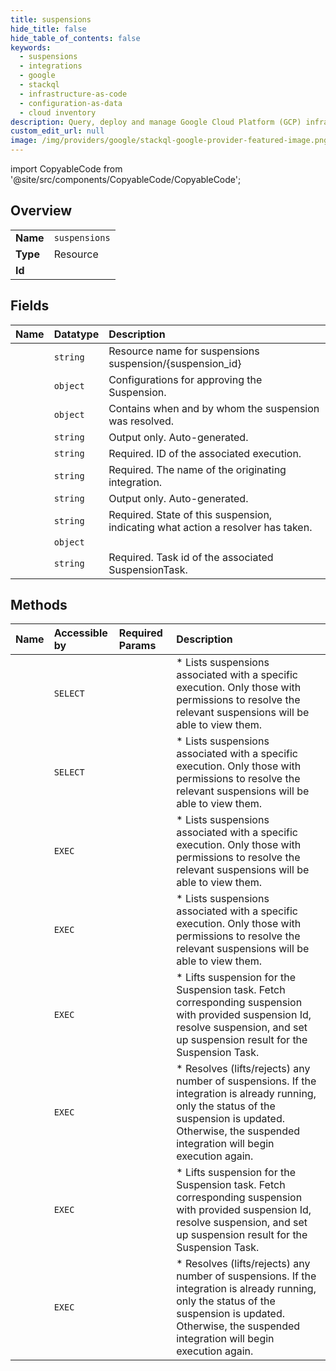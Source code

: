 ```yaml
---
title: suspensions
hide_title: false
hide_table_of_contents: false
keywords:
  - suspensions
  - integrations
  - google    
  - stackql
  - infrastructure-as-code
  - configuration-as-data
  - cloud inventory
description: Query, deploy and manage Google Cloud Platform (GCP) infrastructure and resources using SQL
custom_edit_url: null
image: /img/providers/google/stackql-google-provider-featured-image.png
---
```


import CopyableCode from '@site/src/components/CopyableCode/CopyableCode';




## Overview
<table><tbody>
<tr><td><b>Name</b></td><td><code>suspensions</code></td></tr>
<tr><td><b>Type</b></td><td>Resource</td></tr>
<tr><td><b>Id</b></td><td><CopyableCode code="google.integrations.suspensions" /></td></tr>
</tbody></table>

## Fields
| Name | Datatype | Description |
|:-----|:---------|:------------|
| <CopyableCode code="name" /> | `string` | Resource name for suspensions suspension/&#123;suspension_id&#125; |
| <CopyableCode code="approvalConfig" /> | `object` | Configurations for approving the Suspension. |
| <CopyableCode code="audit" /> | `object` | Contains when and by whom the suspension was resolved. |
| <CopyableCode code="createTime" /> | `string` | Output only. Auto-generated. |
| <CopyableCode code="eventExecutionInfoId" /> | `string` | Required. ID of the associated execution. |
| <CopyableCode code="integration" /> | `string` | Required. The name of the originating integration. |
| <CopyableCode code="lastModifyTime" /> | `string` | Output only. Auto-generated. |
| <CopyableCode code="state" /> | `string` | Required. State of this suspension, indicating what action a resolver has taken. |
| <CopyableCode code="suspensionConfig" /> | `object` |  |
| <CopyableCode code="taskId" /> | `string` | Required. Task id of the associated SuspensionTask. |
## Methods
| Name | Accessible by | Required Params | Description |
|:-----|:--------------|:----------------|:------------|
| <CopyableCode code="projects_locations_integrations_executions_suspensions_list" /> | `SELECT` | <CopyableCode code="executionsId, integrationsId, locationsId, projectsId" /> | * Lists suspensions associated with a specific execution. Only those with permissions to resolve the relevant suspensions will be able to view them. |
| <CopyableCode code="projects_locations_products_integrations_executions_suspensions_list" /> | `SELECT` | <CopyableCode code="executionsId, integrationsId, locationsId, productsId, projectsId" /> | * Lists suspensions associated with a specific execution. Only those with permissions to resolve the relevant suspensions will be able to view them. |
| <CopyableCode code="_projects_locations_integrations_executions_suspensions_list" /> | `EXEC` | <CopyableCode code="executionsId, integrationsId, locationsId, projectsId" /> | * Lists suspensions associated with a specific execution. Only those with permissions to resolve the relevant suspensions will be able to view them. |
| <CopyableCode code="_projects_locations_products_integrations_executions_suspensions_list" /> | `EXEC` | <CopyableCode code="executionsId, integrationsId, locationsId, productsId, projectsId" /> | * Lists suspensions associated with a specific execution. Only those with permissions to resolve the relevant suspensions will be able to view them. |
| <CopyableCode code="projects_locations_integrations_executions_suspensions_lift" /> | `EXEC` | <CopyableCode code="executionsId, integrationsId, locationsId, projectsId, suspensionsId" /> | * Lifts suspension for the Suspension task. Fetch corresponding suspension with provided suspension Id, resolve suspension, and set up suspension result for the Suspension Task. |
| <CopyableCode code="projects_locations_integrations_executions_suspensions_resolve" /> | `EXEC` | <CopyableCode code="executionsId, integrationsId, locationsId, projectsId, suspensionsId" /> | * Resolves (lifts/rejects) any number of suspensions. If the integration is already running, only the status of the suspension is updated. Otherwise, the suspended integration will begin execution again. |
| <CopyableCode code="projects_locations_products_integrations_executions_suspensions_lift" /> | `EXEC` | <CopyableCode code="executionsId, integrationsId, locationsId, productsId, projectsId, suspensionsId" /> | * Lifts suspension for the Suspension task. Fetch corresponding suspension with provided suspension Id, resolve suspension, and set up suspension result for the Suspension Task. |
| <CopyableCode code="projects_locations_products_integrations_executions_suspensions_resolve" /> | `EXEC` | <CopyableCode code="executionsId, integrationsId, locationsId, productsId, projectsId, suspensionsId" /> | * Resolves (lifts/rejects) any number of suspensions. If the integration is already running, only the status of the suspension is updated. Otherwise, the suspended integration will begin execution again. |
